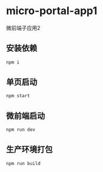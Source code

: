 # micro-portal-app1
微前端子应用2

## 安装依赖
```sh
npm i
```
## 单页启动
```sh
npm start
```
## 微前端启动
```sh
npm run dev
```

## 生产环境打包
```sh
npm run build
```
